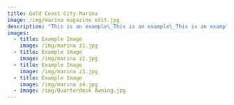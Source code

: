 ```yaml
---
title: Gold Coast City Marina
image: /img/marina magazine edit.jpg
description: "This is an example\_This is an example\_This is an example\_This is an example\_This is an example\_This is an example\_This is an example\_This is an example\_This is an example\_This is an example\_This is an example\_This is an example\_This is an example"
images:
  - title: Example Image
    image: /img/marina z1.jpg
  - title: Example Image
    image: /img/marina z2.jpg
  - title: Example Image
    image: /img/marina z3.jpg
  - title: Example Image
    image: /img/marina z4.jpg
  - image: /img/Quarterdeck Awning.jpg
---
```












